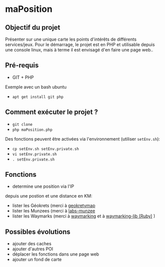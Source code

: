 # maPosition

## Objectif du projet
Présenter sur une unique carte les points d'intérêts de différents services/jeux.
Pour le démarrage, le projet est en PHP et utilisable depuis une console linux, mais à terme il est envisagé d'en faire une page web..

## Pré-requis
* GIT + PHP

Exemple avec un bash ubuntu
* `apt get install git php`

## Comment exécuter le projet ?
* `git clone`
* `php maPosition.php`

Des fonctions peuvent être activées via l'environnement (utiliser `setEnv.sh`):
* `cp setEnv.sh setEnv.private.sh`
* `vi setEnv.private.sh`
* `. setEnv.private.sh`


## Fonctions
* determine une position via l'IP

depuis une postion et une distance en KM:
* lister les Géokrets (merci à [geokretymap](https://geokretymap.org/)
* lister les Munzees (merci à [labs-munzee](https://github.com/CartoDB/labs-munzee/)
* lister les Waymarks (merci à [waymarking](https://waymarking.com) et à [waymarking-lib (Ruby)](https://github.com/pkubiak/waymarking-lib/blob/master/lib/waymarking/search_query.rb) )

## Possibles évolutions
* ajouter des caches
* ajouter d'autres POI
* déplacer les fonctions dans une page web
* ajouter un fond de carte
